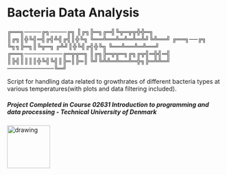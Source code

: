# Bacteria Data Analysis


╔══╗────╔╗────╔╗
║╔╗╠═╗╔═╣╚╦═╦╦╬╬═╗
║╔╗║╬╚╣═╣╔╣╩╣╔╣║╬╚╗
╚══╩══╩═╩═╩═╩╝╚╩══╝
╔══╗──╔╗
╚╗╗╠═╗║╚╦═╗
╔╩╝║╬╚╣╔╣╬╚╗
╚══╩══╩═╩══╝
╔══╗─────────╔═╦╦═╗
║╔╗╠═╦╦═╗╔╗╔╦╣═╬╣═╣
║╠╣║║║║╬╚╣╚╣║╠═║╠═║
╚╝╚╩╩═╩══╩═╬╗╠═╩╩═╝
───────────╚═╝

Script for handling data related to growthrates of different bacteria types at various temperatures(with plots and data filtering included).

##### Project Completed in Course 02631 Introduction to programming and data processing - Technical University of Denmark 
<img src="https://user-images.githubusercontent.com/65953954/120001846-7f05f180-bfd4-11eb-8c11-2379a547dc9f.jpg" alt="drawing" width="100"/>
